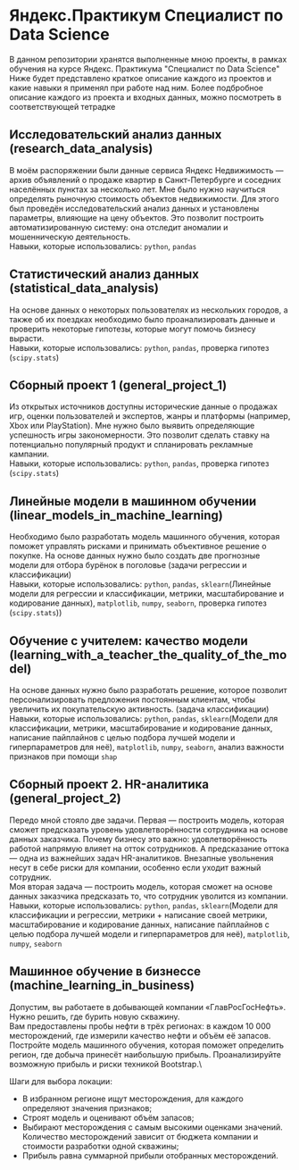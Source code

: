 # Яндекс.Практикум Специалист по Data Science
В данном репозитории хранятся выполненные мною проекты, в рамках обучения на курсе Яндекс. Практикума "Специалист по Data Science"\
Ниже будет представлено краткое описание каждого из проектов и какие навыки я применял при работе над ним. Более подбробное описание каждого из проекта и входных данных, можно посмотреть в соответствующей тетрадке

## Исследовательский анализ данных (research_data_analysis)
В моём распоряжении были данные сервиса Яндекс Недвижимость — архив объявлений о продаже квартир в Санкт-Петербурге и соседних населённых пунктах за несколько лет. Мне было нужно научиться определять рыночную стоимость объектов недвижимости. Для этого был проведён исследовательский анализ данных и установлены параметры, влияющие на цену объектов. Это позволит построить автоматизированную систему: она отследит аномалии и мошенническую деятельность.\
Навыки, которые использовались: `python`, `pandas`

## Статистический анализ данных (statistical_data_analysis)
На основе данных о некоторых пользователях из нескольких городов, а также об их поездках необходимо было проанализировать данные и проверить некоторые гипотезы, которые могут помочь бизнесу вырасти.\
Навыки, которые использовались: `python`, `pandas`, проверка гипотез (`scipy.stats`)

## Сборный проект 1 (general_project_1)
Из открытых источников доступны исторические данные о продажах игр, оценки пользователей и экспертов, жанры и платформы (например, Xbox или PlayStation). Мне нужно было выявить определяющие успешность игры закономерности. Это позволит сделать ставку на потенциально популярный продукт и спланировать рекламные кампании.\
Навыки, которые использовались: `python`, `pandas`, проверка гипотез (`scipy.stats`)

## Линейные модели в машинном обучении (linear_models_in_machine_learning)
Необходимо было разработать модель машинного обучения, которая поможет управлять рисками и принимать объективное решение о покупке. На основе данных нужно было создать две прогнозные модели для отбора бурёнок в поголовье (задачи регрессии и классификации)\
Навыки, которые использовались: `python`, `pandas`, `sklearn`(Линейные модели для регрессии и классификации, метрики, масштабирование и кодирование данных), `matplotlib`, `numpy`, `seaborn`, проверка гипотез (`scipy.stats`))

## Обучение с учителем: качество модели (learning_with_a_teacher_the_quality_of_the_model)
На основе данных нужно было разработать решение, которое позволит персонализировать предложения постоянным клиентам, чтобы увеличить их покупательскую активность. (задача классификации)\
Навыки, которые использовались: `python`, `pandas`, `sklearn`(Модели для классификации, метрики, масштабирование и кодирование данных, написание пайплайнов с целью подбора лучшей модели и гиперпараметров для неё), `matplotlib`, `numpy`, `seaborn`, анализ важности признаков при помощи `shap`

## Сборный проект 2. HR-аналитика (general_project_2)
Передо мной стояло две задачи. Первая — построить модель, которая сможет предсказать уровень удовлетворённости сотрудника на основе данных заказчика. 
Почему бизнесу это важно: удовлетворённость работой напрямую влияет на отток сотрудников. А предсказание оттока — одна из важнейших задач HR-аналитиков. Внезапные увольнения несут в себе риски для компании, особенно если уходит важный сотрудник.\
Моя вторая задача — построить модель, которая сможет на основе данных заказчика предсказать то, что сотрудник уволится из компании.\
Навыки, которые использовались: `python`, `pandas`, `sklearn`(Модели для классификации и регрессии, метрики + написание своей метрики, масштабирование и кодирование данных, написание пайплайнов с целью подбора лучшей модели и гиперпараметров для неё), `matplotlib`, `numpy`, `seaborn`

## Машинное обучение в бизнессе (machine_learning_in_business)
Допустим, вы работаете в добывающей компании «ГлавРосГосНефть». Нужно решить, где бурить новую скважину.\
Вам предоставлены пробы нефти в трёх регионах: в каждом 10 000 месторождений, где измерили качество нефти и объём её запасов. Постройте модель машинного обучения, которая поможет определить регион, где добыча принесёт наибольшую прибыль. Проанализируйте возможную прибыль и риски техникой Bootstrap.\

Шаги для выбора локации:

- В избранном регионе ищут месторождения, для каждого определяют значения признаков;
- Строят модель и оценивают объём запасов;
- Выбирают месторождения с самым высокими оценками значений. Количество месторождений зависит от бюджета компании и стоимости разработки одной скважины;
- Прибыль равна суммарной прибыли отобранных месторождений.
